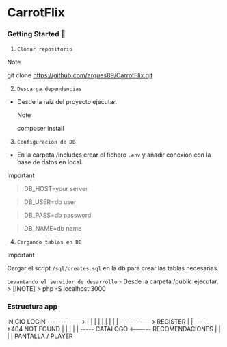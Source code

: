 # CarrotFlix

### Getting Started 🌟
1. `Clonar repositorio`
  > [!NOTE]  
  > git clone https://github.com/arques89/CarrotFlix.git

2. `Descarga dependencias`
  - Desde la raiz del proyecto ejecutar.
    > [!NOTE]
    > composer install

3. `Configuración de DB`
  - En la carpeta /includes crear el fichero `.env` y añadir conexión con la base de datos en local.

  > [!IMPORTANT]

  > DB_HOST=your server

  > DB_USER=db user

  > DB_PASS=db password

  > DB_NAME=db name

4. `Cargando tablas en DB`
  > [!IMPORTANT]
  > Cargar el script `/sql/creates.sql` en la db para crear las tablas necesarias.

`Levantando el servidor de desarrollo`
    - Desde la carpeta /public ejecutar.
      > [!NOTE]
      > php -S localhost:3000


### Estructura app

INICIO          LOGIN ----------->
  |               |               |
  |               |               |
  |               |               |
  ----------> REGISTER            |
                                  |
   ---->404 NOT FOUND             |
                                  |
                                  |
                                  |
                                  |
      ----- CATALOGO <----- RECOMENDACIONES
      |
      |
      |
      | PANTALLA / PLAYER
